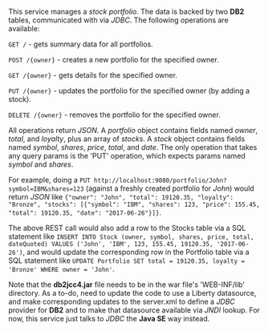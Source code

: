 
<!--
       Copyright 2017 IBM Corp All Rights Reserved

   Licensed under the Apache License, Version 2.0 (the "License");
   you may not use this file except in compliance with the License.
   You may obtain a copy of the License at

       http://www.apache.org/licenses/LICENSE-2.0

   Unless required by applicable law or agreed to in writing, software
   distributed under the License is distributed on an "AS IS" BASIS,
   WITHOUT WARRANTIES OR CONDITIONS OF ANY KIND, either express or implied.
   See the License for the specific language governing permissions and
   limitations under the License.
-->

This service manages a *stock portfolio*.  The data is backed by two **DB2** tables, communicated with
via *JDBC*.  The following operations are available:

`GET /` - gets summary data for all portfolios.

`POST /{owner}` - creates a new portfolio for the specified owner.

`GET /{owner}` - gets details for the specified owner.

`PUT /{owner}` - updates the portfolio for the specified owner (by adding a stock).

`DELETE /{owner}` - removes the portfolio for the specified owner.

All operations return *JSON*.  A *portfolio* object contains fields named *owner*, *total*, and *loyalty*,
plus an array of *stocks*.  A *stock* object contains fields named *symbol*, *shares*, *price*, *total*,
and *date*.  The only operation that takes any query params is the 'PUT' operation, which expects params
named *symbol* and *shares*.

For example, doing a `PUT http://localhost:9080/portfolio/John?symbol=IBM&shares=123` (against a freshly
created portfolio for *John*) would return *JSON* like `{"owner": "John", "total": 19120.35, "loyalty": "Bronze",
"stocks": [{"symbol": "IBM", "shares": 123, "price": 155.45, "total": 19120.35, "date": "2017-06-26"}]}`.

The above REST call would also add a row to the Stocks table via a SQL statement like `INSERT INTO Stock
(owner, symbol, shares, price, total, dateQuoted) VALUES ('John', 'IBM', 123, 155.45, 19120.35, '2017-06-26')`,
and would update the corresponding row in the Portfolio table via a SQL statement like
`UPDATE Portfolio SET total = 19120.35, loyalty = 'Bronze' WHERE owner = 'John'`.

Note that the **db2jcc4.jar** file needs to be in the war file's 'WEB-INF/lib' directory.  As a to-do, need
to update the code to use a Liberty datasource, and make corresponding updates to the server.xml to define a
*JDBC* provider for **DB2** and to make that datasource available via *JNDI* lookup.  For now, this service
just talks to *JDBC* the **Java SE** way instead.
